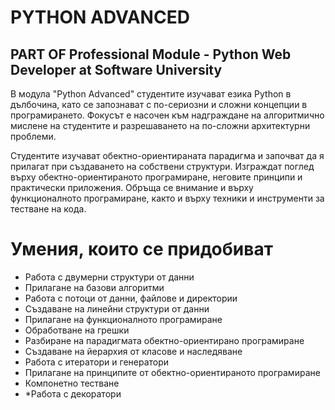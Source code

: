 # PYTHON ADVANCED 
## PART OF Professional Module - Python Web Developer at Software University

В модула "Python Advanced" студентите изучават езика Python в дълбочина, като се запознават с по-сериозни и сложни концепции в програмирането. Фокусът е насочен към надграждане на алгоритмично мислене на студентите и разрешаването на по-сложни архитектурни проблеми.

Студентите изучават обектно-ориентираната парадигма и започват да я прилагат при създаването на собствени структури. Изграждат поглед върху обектно-ориентираното програмиране, неговите принципи и практически приложения. Обръща се внимание и върху функционалното програмиране, както и върху техники и инструменти за тестване на кода.


# Умения, които се придобиват

* Работа с двумерни структури от данни
* Прилагане на базови алгоритми
* Работа с потоци от данни, файлове и директории
* Създаване на линейни структури от данни
* Прилагане на функционалното програмиране
* Обработване на грешки
* Разбиране на парадигмата обектно-ориентирано програмиране
* Създаване на йерархия от класове и наследяване
* Работа с итератори и генератори
* Прилагане на принципите от обектно-ориентираното програмиране
* Компонетно тестване
* *Работа с декоратори
